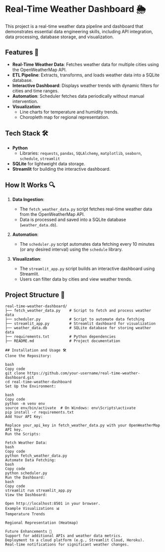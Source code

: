 # Real-Time Weather Dashboard 🌦️

This project is a real-time weather data pipeline and dashboard that demonstrates essential data engineering skills, including API integration, data processing, database storage, and visualization.

## Features 🚀
- **Real-Time Weather Data**: Fetches weather data for multiple cities using the OpenWeatherMap API.
- **ETL Pipeline**: Extracts, transforms, and loads weather data into a SQLite database.
- **Interactive Dashboard**: Displays weather trends with dynamic filters for cities and time ranges.
- **Automation**: Scheduler fetches data periodically without manual intervention.
- **Visualization**:
  - Line charts for temperature and humidity trends.
  - Choropleth map for regional representation.

## Tech Stack 🛠️
- **Python**
  - Libraries: `requests`, `pandas`, `SQLAlchemy`, `matplotlib`, `seaborn`, `schedule`, `streamlit`
- **SQLite** for lightweight data storage.
- **Streamlit** for building the interactive dashboard.

## How It Works 🔍

1. **Data Ingestion**: 
   - The `fetch_weather_data.py` script fetches real-time weather data from the OpenWeatherMap API.
   - Data is processed and saved into a SQLite database (`weather_data.db`).

2. **Automation**:
   - The `scheduler.py` script automates data fetching every 10 minutes (or any desired interval) using the `schedule` library.

3. **Visualization**:
   - The `streamlit_app.py` script builds an interactive dashboard using Streamlit.
   - Users can filter data by cities and view weather trends.

## Project Structure 📂

```plaintext
real-time-weather-dashboard/
├── fetch_weather_data.py    # Script to fetch and process weather data
├── scheduler.py             # Script to automate data fetching
├── streamlit_app.py         # Streamlit dashboard for visualization
├── weather_data.db          # SQLite database for storing weather data
├── requirements.txt         # Python dependencies
├── README.md                # Project documentation

## Installation and Usage 🛠️
Clone the Repository:

bash
Copy code
git clone https://github.com/your-username/real-time-weather-dashboard.git
cd real-time-weather-dashboard
Set Up the Environment:

bash
Copy code
python -m venv env
source env/bin/activate  # On Windows: env\Scripts\activate
pip install -r requirements.txt
Add Your API Key:

Replace your_api_key in fetch_weather_data.py with your OpenWeatherMap API key.
Run the Scripts:

Fetch Weather Data:
bash
Copy code
python fetch_weather_data.py
Automate Data Fetching:
bash
Copy code
python scheduler.py
Run the Dashboard:
bash
Copy code
streamlit run streamlit_app.py
View the Dashboard:

Open http://localhost:8501 in your browser.
Example Visualizations 📊
Temperature Trends

Regional Representation (Heatmap)

Future Enhancements 🔮
Support for additional APIs and weather data metrics.
Deployment to a cloud platform (e.g., Streamlit Cloud, Heroku).
Real-time notifications for significant weather changes.
